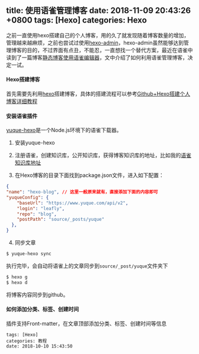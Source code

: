 
title: 使用语雀管理博客
date: 2018-11-09 20:43:26 +0800
tags: [Hexo]
categories: Hexo
---

之前一直使用hexo搭建自己的个人博客，用的久了就发现随着博客数量的增加，管理越来越麻烦，之前也尝试过使用[hexo-admin](https://jaredforsyth.com/hexo-admin/)，hexo-admin虽然能够达到管理博客的目的，不过界面有点丑，不能忍，一直想找一个替代方案，最近在语雀中读到了一篇博客[静态博客使用语雀编辑器](https://www.yuque.com/page/luan.ma/yuque2blog)，文中介绍了如何利用语雀管理博客，决定一试。

<a name="x43bcd"></a>
#### [](#x43bcd)Hexo搭建博客
首先需要先利用[hexo](https://hexo.io/zh-cn/index.html)搭建博客，具体的搭建流程可以参考[Github+Hexo搭建个人博客详细教程](http://www.ileafly.com/2018/11/10/yuque/Github+Hexo搭建个人博客详细教程/)

<a name="wgwlfo"></a>
#### [](#wgwlfo)安装语雀插件
[yuque-hexo](https://github.com/x-cold/yuque-hexo/)是一个Node.js环境下的语雀下载器。

1. 安装yuque-hexo

2. 注册语雀，创建知识库，公开知识库，获得博客知识库的地址，比如我的[语雀知识库地址](https://www.yuque.com/leafly/blog)

3. 在Hexo博客的目录下面找到package.json文件，进入如下配置：

```json
{
"name": "hexo-blog", // 这里一般原来就有，直接添加下面的内容即可
"yuqueConfig": {
    "baseUrl": "https://www.yuque.com/api/v2",
    "login": "leafly",
    "repo": "blog",
    "postPath": "source/_posts/yuque"
  },
}
```

4. 同步文章

```powershell
$ yuque-hexo sync
```
执行完毕，会自动将语雀上的文章同步到`source/_post/yuque`文件夹下
```powershell
$ hexo g
$ hexo d
```
将博客内容同步到github。

<a name="ol3liq"></a>
#### [](#ol3liq)如何添加分类、标签、创建时间
插件支持Front-matter，在文章顶部添加分类、标签、创建时间等信息
```makedown
tags: [Hexo]
categories: 教程
date: 2018-10-10 15:43:50
```



